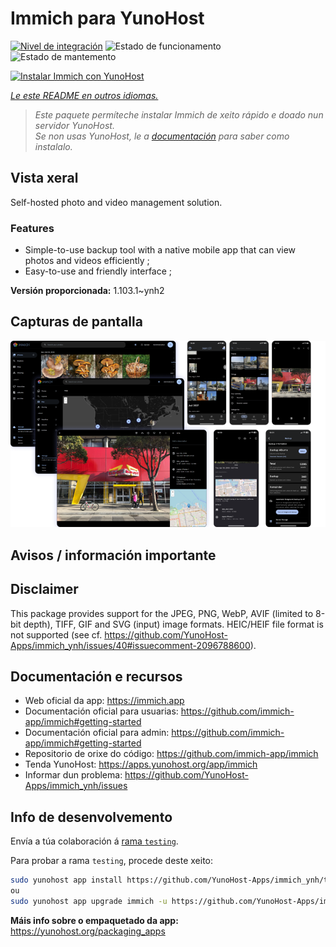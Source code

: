 <!--
NOTA: Este README foi creado automáticamente por <https://github.com/YunoHost/apps/tree/master/tools/readme_generator>
NON debe editarse manualmente.
-->

# Immich para YunoHost

[![Nivel de integración](https://dash.yunohost.org/integration/immich.svg)](https://dash.yunohost.org/appci/app/immich) ![Estado de funcionamento](https://ci-apps.yunohost.org/ci/badges/immich.status.svg) ![Estado de mantemento](https://ci-apps.yunohost.org/ci/badges/immich.maintain.svg)

[![Instalar Immich con YunoHost](https://install-app.yunohost.org/install-with-yunohost.svg)](https://install-app.yunohost.org/?app=immich)

*[Le este README en outros idiomas.](./ALL_README.md)*

> *Este paquete permíteche instalar Immich de xeito rápido e doado nun servidor YunoHost.*  
> *Se non usas YunoHost, le a [documentación](https://yunohost.org/install) para saber como instalalo.*

## Vista xeral

Self-hosted photo and video management solution.

### Features

- Simple-to-use backup tool with a native mobile app that can view photos and videos efficiently ;
- Easy-to-use and friendly interface ;


**Versión proporcionada:** 1.103.1~ynh2

## Capturas de pantalla

![Captura de pantalla de Immich](./doc/screenshots/immich-screenshots.png)

## Avisos / información importante

## Disclaimer

This package provides support for the JPEG, PNG, WebP, AVIF (limited to 8-bit depth), TIFF, GIF and SVG (input) image formats.
HEIC/HEIF file format is not supported (see cf. https://github.com/YunoHost-Apps/immich_ynh/issues/40#issuecomment-2096788600).

## Documentación e recursos

- Web oficial da app: <https://immich.app>
- Documentación oficial para usuarias: <https://github.com/immich-app/immich#getting-started>
- Documentación oficial para admin: <https://github.com/immich-app/immich#getting-started>
- Repositorio de orixe do código: <https://github.com/immich-app/immich>
- Tenda YunoHost: <https://apps.yunohost.org/app/immich>
- Informar dun problema: <https://github.com/YunoHost-Apps/immich_ynh/issues>

## Info de desenvolvemento

Envía a túa colaboración á [rama `testing`](https://github.com/YunoHost-Apps/immich_ynh/tree/testing).

Para probar a rama `testing`, procede deste xeito:

```bash
sudo yunohost app install https://github.com/YunoHost-Apps/immich_ynh/tree/testing --debug
ou
sudo yunohost app upgrade immich -u https://github.com/YunoHost-Apps/immich_ynh/tree/testing --debug
```

**Máis info sobre o empaquetado da app:** <https://yunohost.org/packaging_apps>
